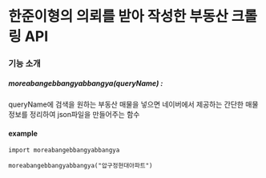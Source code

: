 한준이형의 의뢰를 받아 작성한 부동산 크롤링 API
====================================

### 기능 소개
##### moreabangebbangyabbangya(queryName) : 
queryName에 검색을 원하는 부동산 매물을 넣으면 네이버에서 제공하는 간단한 매물 정보를 정리하여 json파일을 만들어주는 함수

#### example

    import moreabangebbangyabbangya
    
    moreabangebbangyabbangya("압구정현대아파트")
  
    

